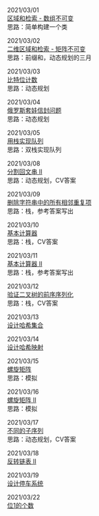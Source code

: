 2021/03/01  
[区域和检索 - 数组不可变](https://leetcode-cn.com/problems/range-sum-query-immutable/)  
思路：简单构建一个类

2021/03/02  
[二维区域和检索 - 矩阵不可变](https://leetcode-cn.com/problems/range-sum-query-2d-immutable/)  
思路：前缀和，动态规划的三月  

2021/03/03  
[比特位计数](https://leetcode-cn.com/problems/counting-bits/)  
思路：动态规划  

2021/03/04  
[俄罗斯套娃信封问题](https://leetcode-cn.com/problems/russian-doll-envelopes/)  
思路：动态规划

2021/03/05  
[用栈实现队列](https://leetcode-cn.com/problems/implement-queue-using-stacks/)  
思路：双栈实现队列  


2021/03/08  
[分割回文串 II](https://leetcode-cn.com/problems/palindrome-partitioning-ii/)  
思路：动态规划，CV答案

2021/03/09  
[删除字符串中的所有相邻重复项](https://leetcode-cn.com/problems/remove-all-adjacent-duplicates-in-string/)  
思路：栈，参考答案写出  

2021/03/10  
[基本计算器](https://leetcode-cn.com/problems/basic-calculator/submissions/)  
思路：栈，CV答案

2021/03/11  
[基本计算器 II](https://leetcode-cn.com/problems/basic-calculator-ii/)  
思路：栈，参考答案写出  

2021/03/12  
[验证二叉树的前序序列化](https://leetcode-cn.com/problems/verify-preorder-serialization-of-a-binary-tree/)  
思路：栈，CV答案  

2021/03/13  
[设计哈希集合](https://leetcode-cn.com/problems/design-hashset/)  
  
2021/03/14  
[设计哈希映射](https://leetcode-cn.com/problems/design-hashmap/)  

2021/03/15  
[螺旋矩阵](https://leetcode-cn.com/problems/spiral-matrix/)  
思路：模拟  

2021/03/16  
[螺旋矩阵 II](https://leetcode-cn.com/problems/spiral-matrix-ii/)  
思路：模拟  

2021/03/17  
[不同的子序列](https://leetcode-cn.com/problems/distinct-subsequences/)  
思路：动态规划，CV答案  

2021/03/18  
[反转链表 II](https://leetcode-cn.com/problems/reverse-linked-list-ii/)  
  
2021/03/19  
[设计停车系统](https://leetcode-cn.com/problems/design-parking-system/)  
  
2021/03/22  
[位1的个数](https://leetcode-cn.com/problems/number-of-1-bits/)  

